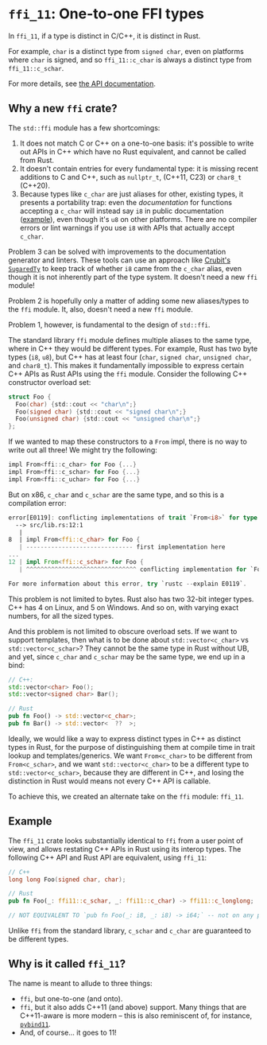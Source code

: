 # `ffi_11`: One-to-one FFI types

In `ffi_11`, if a type is distinct in C/C++, it is distinct in Rust.

For example, `char` is a distinct type from `signed char`, even on platforms
where `char` is signed, and so `ffi_11::c_char` is always a distinct type from
`ffi_11::c_schar`.

For more details, see
[the API documentation](https://docs.rs/ffi_11/latest/ffi_11/).

## Why a new `ffi` crate?

The `std::ffi` module has a few shortcomings:

1.  It does not match C or C++ on a one-to-one basis: it's possible to write out
    APIs in C++ which have no Rust equivalent, and cannot be called from Rust.
2.  It doesn't contain entries for every fundamental type: it is missing recent
    additions to C and C++, such as `nullptr_t`, (C++11, C23) or `char8_t`
    (C++20).
3.  Because types like `c_char` are just aliases for other, existing types, it
    presents a portability trap: even the *documentation* for functions
    accepting a `c_char` will instead say `i8` in public documentation
    ([example](https://doc.rust-lang.org/std/ffi/struct.CString.html#method.from_raw)),
    even though it's `u8` on other platforms. There are no compiler errors or
    lint warnings if you use `i8` with APIs that actually accept `c_char`.

Problem 3 can be solved with improvements to the documentation generator and
linters. These tools can use an approach like
[Crubit's `SugaredTy`](https://github.com/google/crubit/commit/6a813346b846acd0394187d3e58745b11d052a62)
to keep track of whether `i8` came from the `c_char` alias, even though it is
not inherently part of the type system. It doesn't need a new `ffi` module!

Problem 2 is hopefully only a matter of adding some new aliases/types to the
`ffi` module. It, also, doesn't need a new `ffi` module.

Problem 1, however, is fundamental to the design of `std::ffi`.

The standard library `ffi` module defines multiple aliases to the same type,
where in C++ they would be different types. For example, Rust has two byte types
(`i8`, `u8`), but C++ has at least four (`char`, `signed char`, `unsigned char`,
and `char8_t`). This makes it fundamentally impossible to express certain C++
APIs as Rust APIs using the `ffi` module. Consider the following C++ constructor
overload set:

```c
struct Foo {
  Foo(char) {std::cout << "char\n";}
  Foo(signed char) {std::cout << "signed char\n";}
  Foo(unsigned char) {std::cout << "unsigned char\n";}
};
```

If we wanted to map these constructors to a `From` impl, there is no way to
write out all three! We might try the following:

```c
impl From<ffi::c_char> for Foo {...}
impl From<ffi::c_schar> for Foo {...}
impl From<ffi::c_uchar> for Foo {...}
```

But on x86, `c_char` and `c_schar` are the same type, and so this is a
compilation error:

```rust
error[E0119]: conflicting implementations of trait `From<i8>` for type `Foo`
  --> src/lib.rs:12:1
   |
8  | impl From<ffi::c_char> for Foo {
   | ------------------------------ first implementation here
...
12 | impl From<ffi::c_schar> for Foo {
   | ^^^^^^^^^^^^^^^^^^^^^^^^^^^^^^^ conflicting implementation for `Foo`

For more information about this error, try `rustc --explain E0119`.
```

This problem is not limited to bytes. Rust also has two 32-bit integer types.
C++ has 4 on Linux, and 5 on Windows. And so on, with varying exact numbers, for
all the sized types.

And this problem is not limited to obscure overload sets. If we want to support
templates, then what is to be done about `std::vector<c_char>` vs
`std::vector<c_schar>`? They cannot be the same type in Rust without UB, and
yet, since `c_char` and `c_schar` may be the same type, we end up in a bind:

```c++
// C++:
std::vector<char> Foo();
std::vector<signed char> Bar();
```

```rust
// Rust
pub fn Foo() -> std::vector<c_char>;
pub fn Bar() -> std::vector<  ??  >;
```

Ideally, we would like a way to express distinct types in C++ as distinct types
in Rust, for the purpose of distinguishing them at compile time in trait lookup
and templates/generics. We want `From<c_char>` to be different from
`From<c_schar>`, and we want `std::vector<c_char>` to be a different type to
`std::vector<c_schar>`, because they are different in C++, and losing the
distinction in Rust would means not every C++ API is callable.

To achieve this, we created an alternate take on the `ffi` module: `ffi_11`.

## Example

The `ffi_11` crate looks substantially identical to `ffi` from a user point of
view, and allows restating C++ APIs in Rust using its interop types. The
following C++ API and Rust API are equivalent, using `ffi_11`:

```c++
// C++
long long Foo(signed char, char);
```

```rust
// Rust
pub fn Foo(_: ffi11::c_schar, _: ffi11::c_char) -> ffi11::c_longlong;

// NOT EQUIVALENT TO `pub fn Foo(_: i8, _: i8) -> i64;` -- not on any platform.
```

Unlike `ffi` from the standard library, `c_schar` and `c_char` are guaranteed to
be different types.

## Why is it called `ffi_11`?

The name is meant to allude to three things:

*   `ffi`, but one-to-one (and onto).
*   `ffi`, but it also adds C++11 (and above) support. Many things that are
    C++11-aware is more modern – this is also reminiscent of, for instance,
    [`pybind11`](https://github.com/pybind/pybind11).
*   And, of course... it goes to 11!
